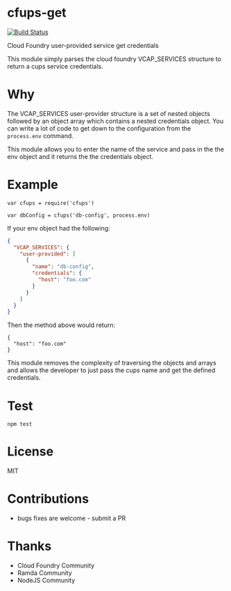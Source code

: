 # cfups-get

[![Build Status](https://travis-ci.org/twilson63/cfups.svg?branch=master)](https://travis-ci.org/twilson63/cfups)

Cloud Foundry user-provided service get credentials

This module simply parses the cloud foundry VCAP_SERVICES structure to
return a cups service credentials.

# Why

The VCAP_SERVICES user-provider structure is a set of nested objects followed by
an object array which contains a nested credentials object. You can write a
lot of code to get down to the configuration from the `process.env` command.

This module allows you to enter the name of the service and pass in the the env
object and it returns the the credentials object.

# Example

```
var cfups = require('cfups')

var dbConfig = cfups('db-config', process.env)
```

If your env object had the following:

``` json
{
  "VCAP_SERVICES": {
    "user-provided": [
      {
        "name": "db-config",
        "credentials": {
          "host": "foo.com"
        }
      }
    ]
  }
}
```

Then the method above would return:

```
{
  "host": "foo.com"
}
```

This module removes the complexity of traversing the objects and arrays and allows
the developer to just pass the cups name and get the defined credentials.

# Test

```
npm test

```

# License

MIT

# Contributions

- bugs fixes are welcome - submit a PR

# Thanks

- Cloud Foundry Community
- Ramda Community
- NodeJS Community
